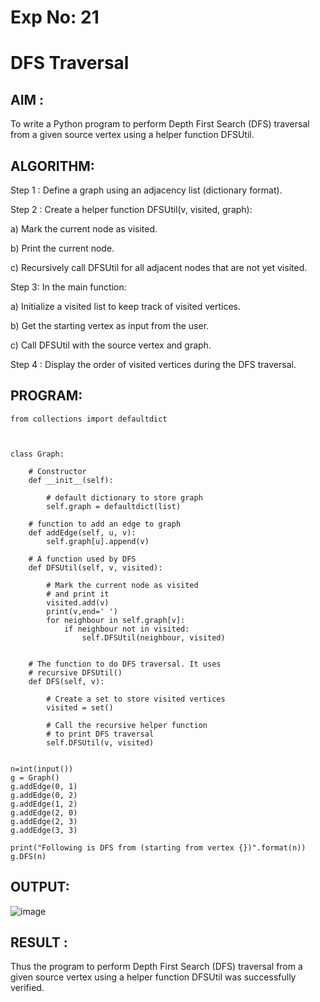 # Exp No: 21
# DFS Traversal

## AIM :

To write a Python program to perform Depth First Search (DFS) traversal from a given source vertex using a helper function DFSUtil.

## ALGORITHM:

Step 1 : Define a graph using an adjacency list (dictionary format).

Step 2 : Create a helper function DFSUtil(v, visited, graph):

a) Mark the current node as visited.

b) Print the current node.

c) Recursively call DFSUtil for all adjacent nodes that are not yet visited.

Step 3: In the main function:

a) Initialize a visited list to keep track of visited vertices.

b) Get the starting vertex as input from the user.

c) Call DFSUtil with the source vertex and graph.

Step 4 : Display the order of visited vertices during the DFS traversal.

## PROGRAM:

```
from collections import defaultdict



class Graph:

	# Constructor
	def __init__(self):

		# default dictionary to store graph
		self.graph = defaultdict(list)

	# function to add an edge to graph
	def addEdge(self, u, v):
		self.graph[u].append(v)

	# A function used by DFS
	def DFSUtil(self, v, visited):

		# Mark the current node as visited
		# and print it
		visited.add(v)
		print(v,end=' ')
		for neighbour in self.graph[v]:
		    if neighbour not in visited:
		        self.DFSUtil(neighbour, visited)
		
		
	# The function to do DFS traversal. It uses
	# recursive DFSUtil()
	def DFS(self, v):

		# Create a set to store visited vertices
		visited = set()

		# Call the recursive helper function
		# to print DFS traversal
		self.DFSUtil(v, visited)


n=int(input())
g = Graph()
g.addEdge(0, 1)
g.addEdge(0, 2)
g.addEdge(1, 2)
g.addEdge(2, 0)
g.addEdge(2, 3)
g.addEdge(3, 3)

print("Following is DFS from (starting from vertex {})".format(n))
g.DFS(n)
```

## OUTPUT:

![image](https://github.com/user-attachments/assets/38d24331-54f9-4ba6-a746-c70eb3eaa6d3)

## RESULT :

Thus the program to perform Depth First Search (DFS) traversal from a given source vertex using a helper function DFSUtil was successfully verified.
